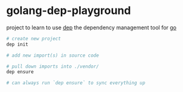 # golang-dep-playground

project to learn to use [dep](https://golang.github.io/dep/) the dependency management tool for [go](https://golang.org/)

```sh
# create new project
dep init

# add new import(s) in source code

# pull down imports into ./vendor/
dep ensure

# can always run `dep ensure` to sync everything up
```